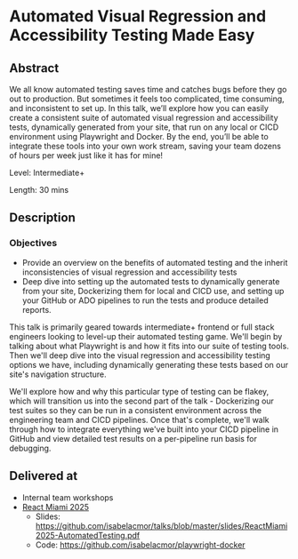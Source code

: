 # Automated Visual Regression and Accessibility Testing Made Easy

## Abstract

We all know automated testing saves time and catches bugs before they go out to production. But sometimes it feels too complicated, time consuming, and inconsistent to set up. In this talk, we’ll explore how you can easily create a consistent suite of automated visual regression and accessibility tests, dynamically generated from your site, that run on any local or CICD environment using Playwright and Docker. By the end, you’ll be able to integrate these tools into your own work stream, saving your team dozens of hours per week just like it has for mine!

Level: Intermediate+

Length: 30 mins

## Description

### Objectives

- Provide an overview on the benefits of automated testing and the inherit inconsistencies of visual regression and accessibility tests
- Deep dive into setting up the automated tests to dynamically generate from your site, Dockerizing them for local and CICD use, and setting up your GitHub or ADO pipelines to run the tests and produce detailed reports.

This talk is primarily geared towards intermediate+ frontend or full stack engineers looking to level-up their automated testing game. We'll begin by talking about what Playwright is and how it fits into our suite of testing tools. Then we'll deep dive into the visual regression and accessibility testing options we have, including dynamically generating these tests based on our site's navigation structure.

We'll explore how and why this particular type of testing can be flakey, which will transition us into the second part of the talk - Dockerizing our test suites so they can be run in a consistent environment across the engineering team and CICD pipelines. Once that's complete, we'll walk through how to integrate everything we've built into your CICD pipeline in GitHub and view detailed test results on a per-pipeline run basis for debugging.

## Delivered at

- Internal team workshops
- [React Miami 2025](https://www.reactmiami.com/speakers/mclenachen)
  - Slides: https://github.com/isabelacmor/talks/blob/master/slides/ReactMiami2025-AutomatedTesting.pdf
  - Code: https://github.com/isabelacmor/playwright-docker
